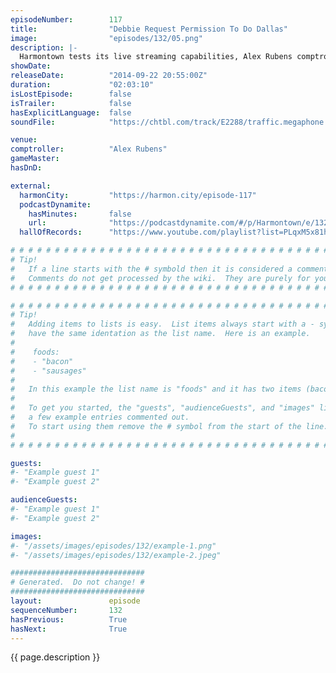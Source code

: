 ```yaml
---
episodeNumber:        117
title:                "Debbie Request Permission To Do Dallas"
image:                "episodes/132/05.png"
description: |-
  Harmontown tests its live streaming capabilities, Alex Rubens comptrolls and instead of D&D the group goes on a sci-fi side quest.
showDate:             
releaseDate:          "2014-09-22 20:55:00Z"
duration:             "02:03:10"
isLostEpisode:        false
isTrailer:            false
hasExplicitLanguage:  false
soundFile:            "https://chtbl.com/track/E2288/traffic.megaphone.fm/STA4345391070.mp3?updated=1560983632"

venue:                
comptroller:          "Alex Rubens"
gameMaster:           
hasDnD:               

external:
  harmonCity:         "https://harmon.city/episode-117"
  podcastDynamite:
    hasMinutes:       false
    url:              "https://podcastdynamite.com/#/p/Harmontown/e/132/117"
  hallOfRecords:      "https://www.youtube.com/playlist?list=PLqxM5x81hNOYhgcVBJQ_jj5ADJ3xpbfYH"

# # # # # # # # # # # # # # # # # # # # # # # # # # # # # # # # # # # # # # # # # # # # #
# Tip!
#   If a line starts with the # symbold then it is considered a comment.
#   Comments do not get processed by the wiki.  They are purely for your information.
# # # # # # # # # # # # # # # # # # # # # # # # # # # # # # # # # # # # # # # # # # # # #

# # # # # # # # # # # # # # # # # # # # # # # # # # # # # # # # # # # # # # # # # # # # #
# Tip!
#   Adding items to lists is easy.  List items always start with a - symbol and have
#   have the same identation as the list name.  Here is an example.
#
#    foods:
#    - "bacon"
#    - "sausages"
#
#   In this example the list name is "foods" and it has two items (bacon, and sausages).
#
#   To get you started, the "guests", "audienceGuests", and "images" lists below have
#   a few example entries commented out.
#   To start using them remove the # symbol from the start of the line.
#
# # # # # # # # # # # # # # # # # # # # # # # # # # # # # # # # # # # # # # # # # # # # #

guests:
#- "Example guest 1"
#- "Example guest 2"

audienceGuests:
#- "Example guest 1"
#- "Example guest 2"

images:
#- "/assets/images/episodes/132/example-1.png"
#- "/assets/images/episodes/132/example-2.jpeg"

##############################
# Generated.  Do not change! #
##############################
layout:               episode
sequenceNumber:       132
hasPrevious:          True
hasNext:              True
---
```


<!-- The episode description will be rendered here -->
{{ page.description }}

<!-- Add your content BELOW here -->
<!-- vvvvvvvvvvvvvvvvvvvvvvvvvvv -->




<!-- ^^^^^^^^^^^^^^^^^^^^^^^^^^^ -->
<!-- Add your content ABOVE here -->

<!-- The episode gallery will be rendered here -->